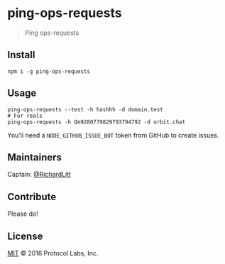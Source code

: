 # ping-ops-requests

> Ping ops-requests

## Install

```
npm i -g ping-ops-requests
```

## Usage

```
ping-ops-requests --test -h hashhh -d domain.test
# For reals
ping-ops-requests -h Qm9280779829793794792 -d orbit.chat
```

You'll need a `NODE_GITHUB_ISSUE_BOT` token from GitHub to create issues.

## Maintainers

Captain: [@RichardLitt](https://github.com/RichardLitt)

## Contribute

Please do!

## License

[MIT](LICENSE) © 2016 Protocol Labs, Inc.
